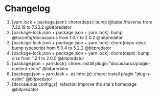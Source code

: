 # Changelog

<!-- ⚠⚠ Please follow the format provided ⚠⚠ -->
<!-- Always use "1." at the start instead of "2. " or "X. " as GitHub will auto renumber everything. -->
<!-- Use the following format below -->
<!--  1. [Changed Area] Title of changes - @github username  -->
1. [yarn.lock + package.json]: chore(deps): bump @babel/traverse from 7.22.19 to 7.23.2 @bitpredator
2. [package-lock.json + package.json + yarn.lock]: bump @tsconfig/docusaurus from 1.0.7 to 2.0.2 @bitpredator
3. [package-lock.json + package.json + yarn.lock]: chore(deps-dev): bump typescript from 5.0.4 to 5.2.2 @bitpredator
4. [package-lock.json + package.json + yarn.lock]: chore(deps): bump clsx from 1.2.1 to 2.0.0 @bitpredator
5. [package.json + yarn.lock]: chore: install plugin "docusaurus/plugin-content-docs" @bitpredator
6. [package.json + yarn.lock + .eslintrc.js]: chore: install plugin "plugin-eslint" @bitpredator
7. [docusaurus.config.js]: refactor: improve the site's homepage @bitpredator